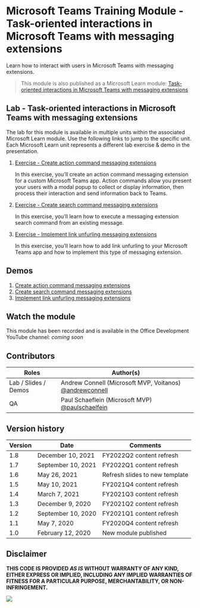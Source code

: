 # Microsoft Teams Training Module - Task-oriented interactions in Microsoft Teams with messaging extensions

Learn how to interact with users in Microsoft Teams with messaging extensions.

> This module is also published as a Microsoft Learn module: [Task-oriented interactions in Microsoft Teams with messaging extensions](https://docs.microsoft.com/learn/modules/msteams-messaging-extensions)

## Lab - Task-oriented interactions in Microsoft Teams with messaging extensions

The lab for this module is available in multiple units within the associated Microsoft Learn module. Use the following links to jump to the specific unit. Each Microsoft Learn unit represents a different lab exercise & demo in the presentation.

1. [Exercise - Create action command messaging extensions](https://docs.microsoft.com/learn/modules/msteams-messaging-extensions/3-exercise-action-commands)

   In this exercise, you'll create an action command messaging extension for a custom Microsoft Teams app. Action commands allow you present your users with a modal popup to collect or display information, then process their interaction and send information back to Teams.

1. [Exercise - Create search command messaging extensions](https://docs.microsoft.com/learn/modules/msteams-messaging-extensions/5-exercise-search-commands)

   In this exercise, you’ll learn how to execute a messaging extension search command from an existing message.

1. [Exercise - Implement link unfurling messaging extensions](https://docs.microsoft.com/learn/modules/msteams-messaging-extensions/7-exercise-unfurl-links)

   In this exercise, you’ll learn how to add link unfurling to your Microsoft Teams app and how to implement this type of messaging extension.

## Demos

1. [Create action command messaging extensions](./Demos/01-msteams-msgext)
1. [Create search command messaging extensions](./Demos/02-msteams-msgext)
1. [Implement link unfurling messaging extensions](./Demos/03-msteams-msgext)

## Watch the module

This module has been recorded and is available in the Office Development YouTube channel: _coming soon_

## Contributors

|        Roles         |                                       Author(s)                                       |
| -------------------- | ------------------------------------------------------------------------------------- |
| Lab / Slides / Demos | Andrew Connell (Microsoft MVP, Voitanos) [@andrewconnell](//github.com/andrewconnell) |
| QA                   | Paul Schaeflein (Microsoft MVP) [@paulschaelfein](//github.com/paulschaelfein)        |

## Version history

| Version |        Date        |            Comments            |
| ------- | ------------------ | ------------------------------ |
| 1.8     | December 10, 2021  | FY2022Q2 content refresh       |
| 1.7     | September 10, 2021 | FY2022Q1 content refresh       |
| 1.6     | May 26, 2021       | Refresh slides to new template |
| 1.5     | May 10, 2021       | FY2021Q4 content refresh       |
| 1.4     | March 7, 2021      | FY2021Q3 content refresh       |
| 1.3     | December 9, 2020   | FY2021Q2 content refresh       |
| 1.2     | September 10, 2020 | FY2021Q1 content refresh       |
| 1.1     | May 7, 2020        | FY2020Q4 content refresh       |
| 1.0     | February 12, 2020  | New module published           |

## Disclaimer

**THIS CODE IS PROVIDED _AS IS_ WITHOUT WARRANTY OF ANY KIND, EITHER EXPRESS OR IMPLIED, INCLUDING ANY IMPLIED WARRANTIES OF FITNESS FOR A PARTICULAR PURPOSE, MERCHANTABILITY, OR NON-INFRINGEMENT.**

<img src="https://telemetry.sharepointpnp.com/TrainingContent/Teams/20-messaging-extensions" />
